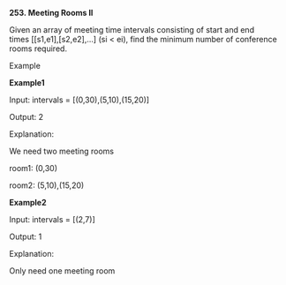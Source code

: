**253. Meeting Rooms II**

Given an array of meeting time intervals consisting of start and end times [[s1,e1],[s2,e2],...] (si &lt; ei), find the minimum number of conference rooms required.

Example

**Example1**

Input: intervals = [(0,30),(5,10),(15,20)]

Output: 2

Explanation:

We need two meeting rooms

room1: (0,30)

room2: (5,10),(15,20)

**Example2**

Input: intervals = [(2,7)]

Output: 1

Explanation: 

Only need one meeting room
